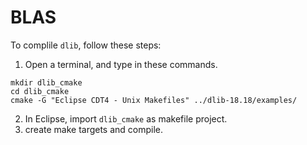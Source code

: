 # BLAS

To complile ```dlib```, follow these steps:

1. Open a terminal, and type in these commands.
  ```
  mkdir dlib_cmake
  cd dlib_cmake
  cmake -G "Eclipse CDT4 - Unix Makefiles" ../dlib-18.18/examples/
  ```
2. In Eclipse, import ```dlib_cmake``` as makefile project.
3. create make targets and compile.

  
